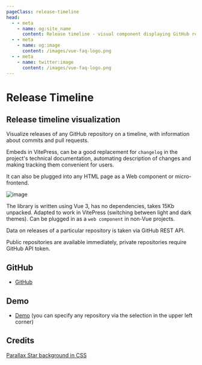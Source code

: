 ```yaml
---
pageClass: release-timeline
head:
  - - meta
    - name: og:site_name
      content: Release timeline - visual component displaying GitHub release timeline
  - - meta
    - name: og:image
      content: /images/vue-faq-logo.png
  - - meta
    - name: twitter:image
      content: /images/vue-faq-logo.png
---
```


# Release Timeline

## Release timeline visualization

Visualize releases of any GitHub repository on a timeline, with information about commits and pull requests.

Embeds in VitePress, can be a good replacement for `changelog` in the project's technical documentation, automating description of changes and making tracking them convenient for users.

It can also be plugged into any HTML page as a Web component or micro-frontend.

![image](/en/release-timeline/assets/images/rt.jpg)

The library is written using Vue 3, has no dependencies, takes 15Kb unpacked. Adapted to work in VitePress (switching between light and dark themes). Can be plugged in as a `web component` in non-Vue projects.

Data on releases of a particular repository is taken via GitHub REST API.

Public repositories are available immediately, private repositories require GitHub API token.

## GitHub

- [GitHub](https://github.com/vuesence/release-timeline)

## Demo

- [Demo](https://vuesence.github.io/release-timeline/) (you can specify any repository via the selection in the upper left corner)

## Credits

[Parallax Star background in CSS](https://codepen.io/sarazond/pen/LYGbwj)
